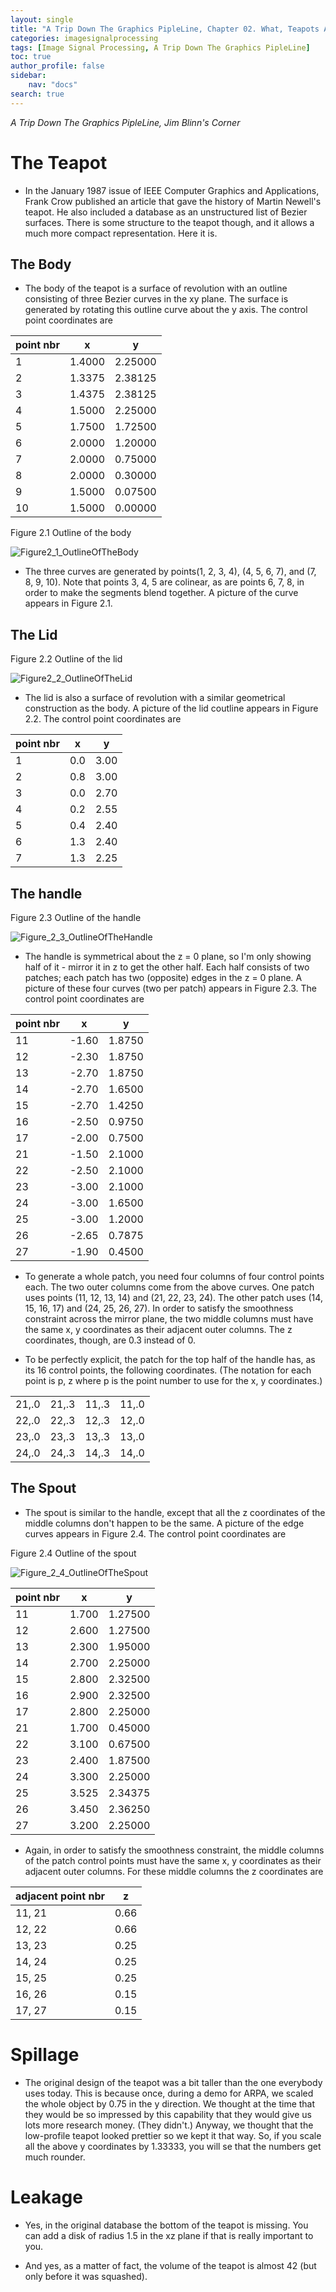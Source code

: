 ```yaml
---
layout: single
title: "A Trip Down The Graphics PipleLine, Chapter 02. What, Teapots Again?"
categories: imagesignalprocessing
tags: [Image Signal Processing, A Trip Down The Graphics PipleLine]
toc: true
author_profile: false
sidebar:
    nav: "docs"
search: true
---
```


*A Trip Down The Graphics PipleLine, Jim Blinn's Corner*

# The Teapot

- In the January 1987 issue of IEEE Computer Graphics and Applications, Frank Crow published an article that gave the history of Martin Newell's teapot. He also included a database as an unstructured list of Bezier surfaces. There is some structure to the teapot though, and it allows a much more compact representation. Here it is.

## The Body

- The body of the teapot is a surface of revolution with an outline consisting of three Bezier curves in the xy plane. The surface is generated by rotating this outline curve about the y axis. The control point coordinates are

| point nbr | x      | y       |
|-----------|--------|---------|
| 1         | 1.4000 | 2.25000 |
| 2         | 1.3375 | 2.38125 |
| 3         | 1.4375 | 2.38125 |
| 4         | 1.5000 | 2.25000 |
| 5         | 1.7500 | 1.72500 |
| 6         | 2.0000 | 1.20000 |
| 7         | 2.0000 | 0.75000 |
| 8         | 2.0000 | 0.30000 |
| 9         | 1.5000 | 0.07500 |
| 10        | 1.5000 | 0.00000 |

Figure 2.1 Outline of the  body

![Figure2_1_OutlineOfTheBody]({{site.url}}/images/$(filename)/Figure2_1_OutlineOfTheBody-1694426502677-2.png)

- The three curves are generated by points(1, 2, 3, 4), (4, 5, 6, 7), and (7, 8, 9, 10). Note that points 3, 4, 5 are colinear, as are points 6, 7, 8, in order to make the segments blend together. A picture of the curve appears in Figure 2.1.

## The Lid

Figure 2.2 Outline of the lid

![Figure2_2_OutlineOfTheLid]({{site.url}}/images/$(filename)/Figure2_2_OutlineOfTheLid.png)

- The lid is also a surface of revolution with a similar geometrical construction as the body. A picture of the lid coutline appears in Figure 2.2. The control point coordinates are

| point nbr | x   | y    |
|-----------|-----|------|
| 1         | 0.0 | 3.00 |
| 2         | 0.8 | 3.00 |
| 3         | 0.0 | 2.70 |
| 4         | 0.2 | 2.55 |
| 5         | 0.4 | 2.40 |
| 6         | 1.3 | 2.40 |
| 7         | 1.3 | 2.25 |

## The handle

Figure 2.3 Outline of the handle

![Figure_2_3_OutlineOfTheHandle]({{site.url}}/images/$(filename)/Figure_2_3_OutlineOfTheHandle.png)

- The handle is symmetrical about the z = 0 plane, so I'm only showing half of it - mirror it in z to get the other half. Each half consists of two patches; each patch has two (opposite) edges in the z = 0 plane. A picture of these four curves (two per patch) appears in Figure 2.3. The control point coordinates are

| point nbr | x     | y      |
|-----------|-------|--------|
| 11        | -1.60 | 1.8750 |
| 12        | -2.30 | 1.8750 |
| 13        | -2.70 | 1.8750 |
| 14        | -2.70 | 1.6500 |
| 15        | -2.70 | 1.4250 |
| 16        | -2.50 | 0.9750 |
| 17        | -2.00 | 0.7500 |
| 21        | -1.50 | 2.1000 |
| 22        | -2.50 | 2.1000 |
| 23        | -3.00 | 2.1000 |
| 24        | -3.00 | 1.6500 |
| 25        | -3.00 | 1.2000 |
| 26        | -2.65 | 0.7875 |
| 27        | -1.90 | 0.4500 |


- To generate a whole patch, you need four columns of four control points each. The two outer columns come from the above curves. One patch uses points (11, 12, 13, 14) and (21, 22, 23, 24). The other patch uses (14, 15, 16, 17) and (24, 25, 26, 27). In order to satisfy the smoothness constraint across the mirror plane, the two middle columns must have the same x, y coordinates as their adjacent outer columns. The z coordinates, though, are 0.3 instead of 0.

- To be perfectly explicit, the patch for the top half of the handle has, as its 16 control points, the following coordinates. (The notation for each point is p, z where p is the point number to use for the x, y coordinates.)


|       |       |       |       |
|-------|-------|-------|-------|
| 21,.0 | 21,.3 | 11,.3 | 11,.0 |
| 22,.0 | 22,.3 | 12,.3 | 12,.0 |
| 23,.0 | 23,.3 | 13,.3 | 13,.0 |
| 24,.0 | 24,.3 | 14,.3 | 14,.0 |


## The Spout

- The spout is similar to the handle, except that all the z coordinates of the middle columns don't happen to be the same. A picture of the edge curves appears in Figure 2.4. The control point coordinates are

Figure 2.4 Outline of the spout

![Figure_2_4_OutlineOfTheSpout]({{site.url}}/images/$(filename)/Figure_2_4_OutlineOfTheSpout-1694475503225-7.png)

| point nbr | x     | y       |
|-----------|-------|---------|
| 11        | 1.700 | 1.27500 |
| 12        | 2.600 | 1.27500 |
| 13        | 2.300 | 1.95000 |
| 14        | 2.700 | 2.25000 |
| 15        | 2.800 | 2.32500 |
| 16        | 2.900 | 2.32500 |
| 17        | 2.800 | 2.25000 |
| 21        | 1.700 | 0.45000 |
| 22        | 3.100 | 0.67500 |
| 23        | 2.400 | 1.87500 |
| 24        | 3.300 | 2.25000 |
| 25        | 3.525 | 2.34375 |
| 26        | 3.450 | 2.36250 |
| 27        | 3.200 | 2.25000 |

- Again, in order to satisfy the smoothness constraint, the middle columns of the patch control points must have the same x, y coordinates as their adjacent outer columns. For these middle columns the z coordinates are

| adjacent point nbr | z    |
|--------------------|------|
| 11, 21             | 0.66 |
| 12, 22             | 0.66 |
| 13, 23             | 0.25 |
| 14, 24             | 0.25 |
| 15, 25             | 0.25 |
| 16, 26             | 0.15 |
| 17, 27             | 0.15 |

# Spillage

- The original design of the teapot was a bit taller than the one everybody uses today. This is because once, during a demo for ARPA, we scaled the whole object by 0.75 in the y direction. We thought at the time that they would be so impressed by this capability that they would give us lots more research money. (They didn't.) Anyway, we thought that the low-profile teapot looked prettier so we kept it that way. So, if you scale all the above y coordinates by 1.33333, you will se that the numbers get much rounder.

# Leakage

- Yes, in the original database the bottom of the teapot is missing. You can add a disk of radius 1.5 in the xz plane if that is really important to you.

- And yes, as a matter of fact, the volume of the teapot is almost 42 (but only before it was squashed).